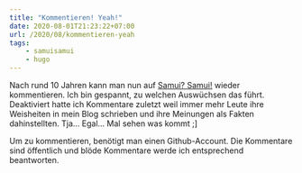 ```yaml
---
title: "Kommentieren! Yeah!"
date: 2020-08-01T21:23:22+07:00
url: /2020/08/kommentieren-yeah
tags:
    - samuisamui
    - hugo
---
```


Nach rund 10 Jahren kann man nun auf [Samui? Samui!](https://samui-samui.de) wieder kommentieren. Ich bin gespannt, zu welchen Ausw&uuml;chsen das f&uuml;hrt. Deaktiviert hatte ich Kommentare zuletzt weil immer mehr Leute ihre Weisheiten in mein Blog schrieben und ihre Meinungen als Fakten dahinstellten. Tja... Egal... Mal sehen was kommt ;]

Um zu kommentieren, ben&ouml;tigt man einen Github-Account. Die Kommentare sind &ouml;ffentlich und bl&ouml;de Kommentare werde ich entsprechend beantworten.
